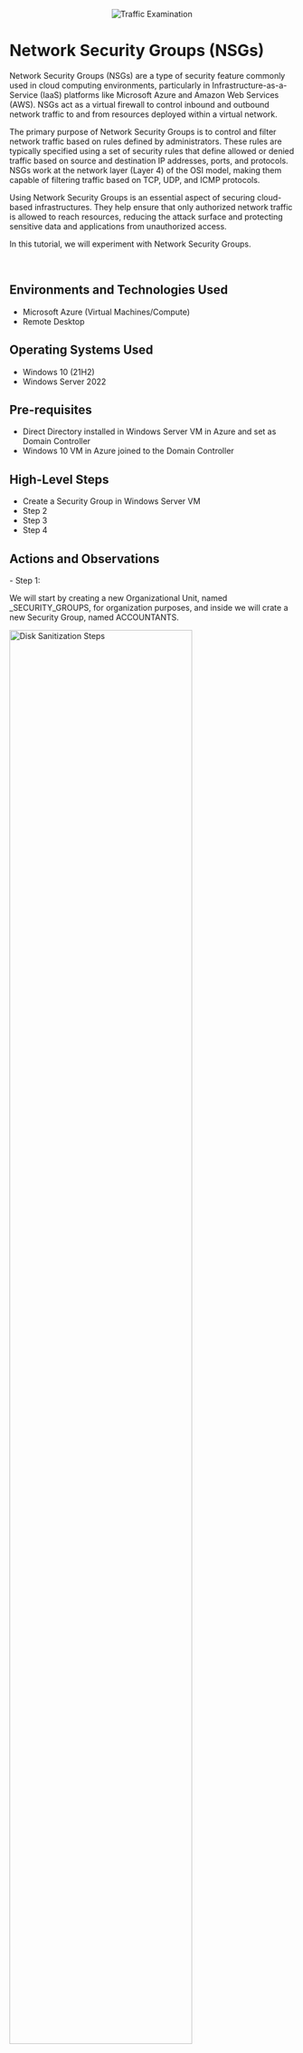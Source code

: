 <p align="center">
<img src="https://i.imgur.com/Ua7udoS.png" alt="Traffic Examination"/>
</p>

<h1>Network Security Groups (NSGs)</h1>
<p>
Network Security Groups (NSGs) are a type of security feature commonly used in cloud computing environments, particularly in Infrastructure-as-a-Service (IaaS) platforms like Microsoft Azure and Amazon Web Services (AWS). NSGs act as a virtual firewall to control inbound and outbound network traffic to and from resources deployed within a virtual network.
</p>
<p>
The primary purpose of Network Security Groups is to control and filter network traffic based on rules defined by administrators. These rules are typically specified using a set of security rules that define allowed or denied traffic based on source and destination IP addresses, ports, and protocols. NSGs work at the network layer (Layer 4) of the OSI model, making them capable of filtering traffic based on TCP, UDP, and ICMP protocols.
</p>
<p>
Using Network Security Groups is an essential aspect of securing cloud-based infrastructures. They help ensure that only authorized network traffic is allowed to reach resources, reducing the attack surface and protecting sensitive data and applications from unauthorized access.
</p>
<p>
In this tutorial, we will experiment with Network Security Groups.
</p>  <br />

<h2>Environments and Technologies Used</h2>

- Microsoft Azure (Virtual Machines/Compute)
- Remote Desktop

<h2>Operating Systems Used </h2>

- Windows 10 (21H2)
- Windows Server 2022

<h2>Pre-requisites</h2>

- Direct Directory installed in Windows Server VM in Azure and set as Domain Controller
- Windows 10 VM in Azure joined to the Domain Controller


<h2>High-Level Steps</h2>

- Create a Security Group in Windows Server VM
- Step 2
- Step 3
- Step 4

<h2>Actions and Observations</h2>

<p>
- Step 1:
<p>
We will start by creating a new Organizational Unit, named _SECURITY_GROUPS, for organization purposes, and inside we will crate a new Security Group, named ACCOUNTANTS.
</p>
<p>
<p>
<p>
<p>
<p>
<p>
<p>
<img src="https://i.imgur.com/DJmEXEB.png" height="80%" width="80%" alt="Disk Sanitization Steps"/>
</p>
<p>
Lorem ipsum dolor sit amet, consectetur adipiscing elit, sed do eiusmod tempor incididunt ut labore et dolore magna aliqua. Ut enim ad minim veniam, quis nostrud exercitation ullamco laboris nisi ut aliquip ex ea commodo consequat. Duis aute irure dolor in reprehenderit in voluptate velit esse cillum dolore eu fugiat nulla pariatur.
</p>
<br />

<p>
<img src="https://i.imgur.com/DJmEXEB.png" height="80%" width="80%" alt="Disk Sanitization Steps"/>
</p>
<p>
Lorem ipsum dolor sit amet, consectetur adipiscing elit, sed do eiusmod tempor incididunt ut labore et dolore magna aliqua. Ut enim ad minim veniam, quis nostrud exercitation ullamco laboris nisi ut aliquip ex ea commodo consequat. Duis aute irure dolor in reprehenderit in voluptate velit esse cillum dolore eu fugiat nulla pariatur.
</p>
<br />

<p>
<img src="https://i.imgur.com/DJmEXEB.png" height="80%" width="80%" alt="Disk Sanitization Steps"/>
</p>
<p>
Lorem ipsum dolor sit amet, consectetur adipiscing elit, sed do eiusmod tempor incididunt ut labore et dolore magna aliqua. Ut enim ad minim veniam, quis nostrud exercitation ullamco laboris nisi ut aliquip ex ea commodo consequat. Duis aute irure dolor in reprehenderit in voluptate velit esse cillum dolore eu fugiat nulla pariatur.
</p>
<br />
